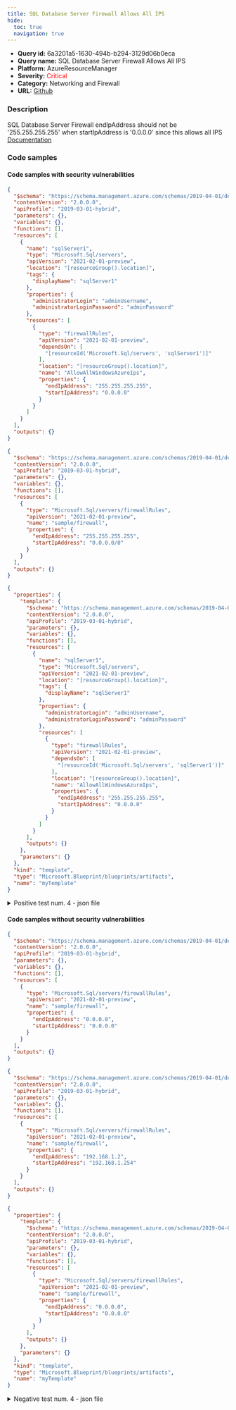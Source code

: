 ```yaml
---
title: SQL Database Server Firewall Allows All IPS
hide:
  toc: true
  navigation: true
---
```


<style>
  .highlight .hll {
    background-color: #ff171742;
  }
  .md-content {
    max-width: 1100px;
    margin: 0 auto;
  }
</style>

-   **Query id:** 6a3201a5-1630-494b-b294-3129d06b0eca
-   **Query name:** SQL Database Server Firewall Allows All IPS
-   **Platform:** AzureResourceManager
-   **Severity:** <span style="color:#ff0000">Critical</span>
-   **Category:** Networking and Firewall
-   **URL:** [Github](https://github.com/Checkmarx/kics/tree/master/assets/queries/azureResourceManager/sql_database_server_firewall_allows_all_ips)

### Description
SQL Database Server Firewall endIpAddress should not be '255.255.255.255' when startIpAddress is '0.0.0.0' since this allows all IPS<br>
[Documentation](https://docs.microsoft.com/en-us/azure/templates/microsoft.sql/2014-04-01/servers/firewallrules?tabs=json)

### Code samples
#### Code samples with security vulnerabilities
```json title="Positive test num. 1 - json file" hl_lines="31"
{
  "$schema": "https://schema.management.azure.com/schemas/2019-04-01/deploymentTemplate.json#",
  "contentVersion": "2.0.0.0",
  "apiProfile": "2019-03-01-hybrid",
  "parameters": {},
  "variables": {},
  "functions": [],
  "resources": [
    {
      "name": "sqlServer1",
      "type": "Microsoft.Sql/servers",
      "apiVersion": "2021-02-01-preview",
      "location": "[resourceGroup().location]",
      "tags": {
        "displayName": "sqlServer1"
      },
      "properties": {
        "administratorLogin": "adminUsername",
        "administratorLoginPassword": "adminPassword"
      },
      "resources": [
        {
          "type": "firewallRules",
          "apiVersion": "2021-02-01-preview",
          "dependsOn": [
            "[resourceId('Microsoft.Sql/servers', 'sqlServer1')]"
          ],
          "location": "[resourceGroup().location]",
          "name": "AllowAllWindowsAzureIps",
          "properties": {
            "endIpAddress": "255.255.255.255",
            "startIpAddress": "0.0.0.0"
          }
        }
      ]
    }
  ],
  "outputs": {}
}

```
```json title="Positive test num. 2 - json file" hl_lines="14"
{
  "$schema": "https://schema.management.azure.com/schemas/2019-04-01/deploymentTemplate.json#",
  "contentVersion": "2.0.0.0",
  "apiProfile": "2019-03-01-hybrid",
  "parameters": {},
  "variables": {},
  "functions": [],
  "resources": [
    {
      "type": "Microsoft.Sql/servers/firewallRules",
      "apiVersion": "2021-02-01-preview",
      "name": "sample/firewall",
      "properties": {
        "endIpAddress": "255.255.255.255",
        "startIpAddress": "0.0.0.0/0"
      }
    }
  ],
  "outputs": {}
}

```
```json title="Positive test num. 3 - json file" hl_lines="33"
{
  "properties": {
    "template": {
      "$schema": "https://schema.management.azure.com/schemas/2019-04-01/deploymentTemplate.json#",
      "contentVersion": "2.0.0.0",
      "apiProfile": "2019-03-01-hybrid",
      "parameters": {},
      "variables": {},
      "functions": [],
      "resources": [
        {
          "name": "sqlServer1",
          "type": "Microsoft.Sql/servers",
          "apiVersion": "2021-02-01-preview",
          "location": "[resourceGroup().location]",
          "tags": {
            "displayName": "sqlServer1"
          },
          "properties": {
            "administratorLogin": "adminUsername",
            "administratorLoginPassword": "adminPassword"
          },
          "resources": [
            {
              "type": "firewallRules",
              "apiVersion": "2021-02-01-preview",
              "dependsOn": [
                "[resourceId('Microsoft.Sql/servers', 'sqlServer1')]"
              ],
              "location": "[resourceGroup().location]",
              "name": "AllowAllWindowsAzureIps",
              "properties": {
                "endIpAddress": "255.255.255.255",
                "startIpAddress": "0.0.0.0"
              }
            }
          ]
        }
      ],
      "outputs": {}
    },
    "parameters": {}
  },
  "kind": "template",
  "type": "Microsoft.Blueprint/blueprints/artifacts",
  "name": "myTemplate"
}

```
<details><summary>Positive test num. 4 - json file</summary>

```json hl_lines="16"
{
  "properties": {
    "template": {
      "$schema": "https://schema.management.azure.com/schemas/2019-04-01/deploymentTemplate.json#",
      "contentVersion": "2.0.0.0",
      "apiProfile": "2019-03-01-hybrid",
      "parameters": {},
      "variables": {},
      "functions": [],
      "resources": [
        {
          "type": "Microsoft.Sql/servers/firewallRules",
          "apiVersion": "2021-02-01-preview",
          "name": "sample/firewall",
          "properties": {
            "endIpAddress": "255.255.255.255",
            "startIpAddress": "0.0.0.0/0"
          }
        }
      ],
      "outputs": {}
    },
    "parameters": {}
  },
  "kind": "template",
  "type": "Microsoft.Blueprint/blueprints/artifacts",
  "name": "myTemplate"
}

```
</details>


#### Code samples without security vulnerabilities
```json title="Negative test num. 1 - json file"
{
  "$schema": "https://schema.management.azure.com/schemas/2019-04-01/deploymentTemplate.json#",
  "contentVersion": "2.0.0.0",
  "apiProfile": "2019-03-01-hybrid",
  "parameters": {},
  "variables": {},
  "functions": [],
  "resources": [
    {
      "type": "Microsoft.Sql/servers/firewallRules",
      "apiVersion": "2021-02-01-preview",
      "name": "sample/firewall",
      "properties": {
        "endIpAddress": "0.0.0.0",
        "startIpAddress": "0.0.0.0"
      }
    }
  ],
  "outputs": {}
}

```
```json title="Negative test num. 2 - json file"
{
  "$schema": "https://schema.management.azure.com/schemas/2019-04-01/deploymentTemplate.json#",
  "contentVersion": "2.0.0.0",
  "apiProfile": "2019-03-01-hybrid",
  "parameters": {},
  "variables": {},
  "functions": [],
  "resources": [
    {
      "type": "Microsoft.Sql/servers/firewallRules",
      "apiVersion": "2021-02-01-preview",
      "name": "sample/firewall",
      "properties": {
        "endIpAddress": "192.168.1.2",
        "startIpAddress": "192.168.1.254"
      }
    }
  ],
  "outputs": {}
}

```
```json title="Negative test num. 3 - json file"
{
  "properties": {
    "template": {
      "$schema": "https://schema.management.azure.com/schemas/2019-04-01/deploymentTemplate.json#",
      "contentVersion": "2.0.0.0",
      "apiProfile": "2019-03-01-hybrid",
      "parameters": {},
      "variables": {},
      "functions": [],
      "resources": [
        {
          "type": "Microsoft.Sql/servers/firewallRules",
          "apiVersion": "2021-02-01-preview",
          "name": "sample/firewall",
          "properties": {
            "endIpAddress": "0.0.0.0",
            "startIpAddress": "0.0.0.0"
          }
        }
      ],
      "outputs": {}
    },
    "parameters": {}
  },
  "kind": "template",
  "type": "Microsoft.Blueprint/blueprints/artifacts",
  "name": "myTemplate"
}

```
<details><summary>Negative test num. 4 - json file</summary>

```json
{
  "properties": {
    "template": {
      "$schema": "https://schema.management.azure.com/schemas/2019-04-01/deploymentTemplate.json#",
      "contentVersion": "2.0.0.0",
      "apiProfile": "2019-03-01-hybrid",
      "parameters": {},
      "variables": {},
      "functions": [],
      "resources": [
        {
          "type": "Microsoft.Sql/servers/firewallRules",
          "apiVersion": "2021-02-01-preview",
          "name": "sample/firewall",
          "properties": {
            "endIpAddress": "192.168.1.2",
            "startIpAddress": "192.168.1.254"
          }
        }
      ],
      "outputs": {}
    },
    "parameters": {}
  },
  "kind": "template",
  "type": "Microsoft.Blueprint/blueprints/artifacts",
  "name": "myTemplate"
}

```
</details>

